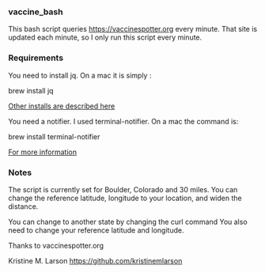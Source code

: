 ### vaccine_bash
This bash script queries https://vaccinespotter.org every minute.
That site is updated each minute, so I only run this script every minute.

### Requirements

You need to install jq. On a mac it is simply :

brew install jq

[Other installs are described here](https://stedolan.github.io/jq/download/)

You need a notifier. I used terminal-notifier. On a mac the command is:

brew install terminal-notifier

[For more information](https://github.com/julienXX/terminal-notifier)

### Notes

The script is currently set for Boulder, Colorado and 30 miles. You can change the reference latitude,
longitude to your location, and widen the distance. 

You can change to another state by changing the curl command 
You also need to change your reference latitude and longitude.

Thanks to vaccinespotter.org

Kristine M. Larson
https://github.com/kristinemlarson

